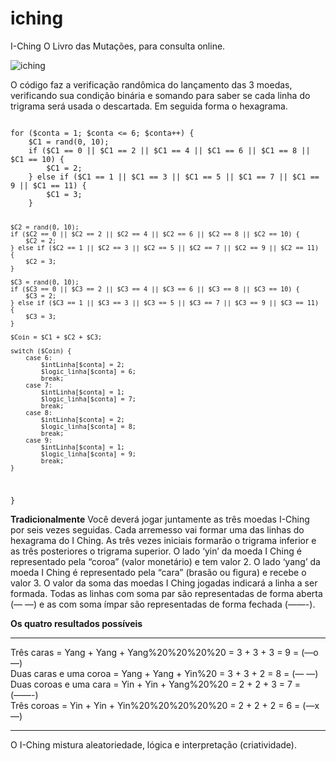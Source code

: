 # iching
I-Ching O Livro das Mutações, para consulta online.

![iching](https://github.com/ftessari/iching/assets/20548035/c0d01a68-9307-419c-a2db-32d9106e910f)

O código faz a verificação randômica do lançamento das 3 moedas, verificando sua condição binária e somando para saber se cada linha do trigrama será usada o descartada.  Em seguida forma o hexagrama.

<code>
for ($conta = 1; $conta <= 6; $conta++) {
	$C1 = rand(0, 10);
	if ($C1 == 0 || $C1 == 2 || $C1 == 4 || $C1 == 6 || $C1 == 8 || $C1 == 10) {
		$C1 = 2;
	} else if ($C1 == 1 || $C1 == 3 || $C1 == 5 || $C1 == 7 || $C1 == 9 || $C1 == 11) {
		$C1 = 3;
	}
	
	$C2 = rand(0, 10);
	if ($C2 == 0 || $C2 == 2 || $C2 == 4 || $C2 == 6 || $C2 == 8 || $C2 == 10) {
		$C2 = 2;
	} else if ($C2 == 1 || $C2 == 3 || $C2 == 5 || $C2 == 7 || $C2 == 9 || $C2 == 11) {
		$C2 = 3;
	}
	
	$C3 = rand(0, 10);
	if ($C3 == 0 || $C3 == 2 || $C3 == 4 || $C3 == 6 || $C3 == 8 || $C3 == 10) {
		$C3 = 2;
	} else if ($C3 == 1 || $C3 == 3 || $C3 == 5 || $C3 == 7 || $C3 == 9 || $C3 == 11) {
		$C3 = 3;
	}
	
	$Coin = $C1 + $C2 + $C3;
	
	switch ($Coin) {
		case 6:
			$intLinha[$conta] = 2;
			$logic_linha[$conta] = 6;
			break;
		case 7:
			$intLinha[$conta] = 1;
			$logic_linha[$conta] = 7;
			break;
		case 8:
			$intLinha[$conta] = 2;
			$logic_linha[$conta] = 8;
			break;
		case 9:
			$intLinha[$conta] = 1;
			$logic_linha[$conta] = 9;
			break;
	}
}
</code>

**Tradicionalmente**
Você deverá jogar juntamente as três moedas I-Ching por seis vezes seguidas. Cada arremesso vai formar uma das linhas do hexagrama do I Ching. As três vezes iniciais formarão o trigrama inferior e as três posteriores o trigrama superior.
O lado ‘yin’ da moeda I Ching é representado pela “coroa” (valor monetário) e tem valor 2. O lado ‘yang’ da moeda I Ching é representado pela “cara” (brasão ou figura) e recebe o valor 3. O valor da soma das moedas I Ching jogadas indicará a linha a ser formada. Todas as linhas com soma par são representadas de forma aberta (— —) e as com soma ímpar são representadas de forma fechada (——-).

**Os quatro resultados possíveis**
___
<spam>Três caras = Yang + Yang + Yang%20%20%20%20 = 3 + 3 + 3 = 9 = (—o—)</spam><br>
<spam>Duas caras e uma coroa = Yang + Yang + Yin%20 = 3 + 3 + 2 = 8 = (— —)</spam><br>
<spam>Duas coroas e uma cara = Yin + Yin + Yang%20%20 = 2 + 2 + 3 = 7 = (——-)</spam><br>
<spam>Três coroas = Yin + Yin + Yin%20%20%20%20%20 = 2 + 2 + 2 = 6 = (—x—)</spam>
___
O I-Ching mistura aleatoriedade, lógica e interpretação (criatividade).
